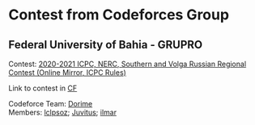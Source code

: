 # Contest from Codeforces Group
## Federal University of Bahia - GRUPRO

Contest: [2020-2021 ICPC, NERC, Southern and Volga Russian Regional Contest (Online Mirror, ICPC Rules)](https://codeforces.com/group/QlsCcB22aH/contest/310007)

Link to contest in [CF](https://codeforces.com/contest/1468)

Codeforce Team: [Dorime](https://codeforces.com/team/67616)\
Members: [lclpsoz](https://codeforces.com/profile/lclpsoz);
[Juvitus](https://codeforces.com/profile/Juvitus);
[ilmar](https://codeforces.com/profile/ilmar)